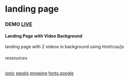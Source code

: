 # landing page 
### DEMO [LIVE](https://usri-rshid.github.io/day_light/)

####  Landing Page with Video Background


landing page with 2 videos in background using html/css/js

###### ressources

[ionic](https://ionic.io/ionicons)
[pexels](https://www.pexels.com/)
[pngwing](https://www.pngwing.com/)
[fonts.google](https://fonts.google.com/)
